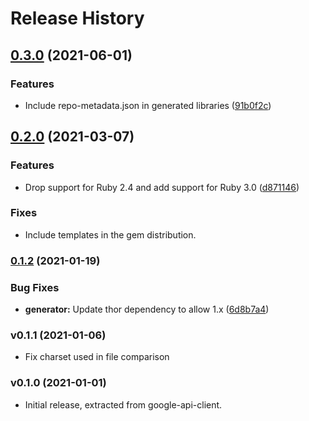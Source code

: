 # Release History

## [0.3.0](https://www.github.com/googleapis/google-api-ruby-client/compare/google-apis-generator/v0.2.0...google-apis-generator/v0.3.0) (2021-06-01)


### Features

* Include repo-metadata.json in generated libraries ([91b0f2c](https://www.github.com/googleapis/google-api-ruby-client/commit/91b0f2c17d76fedf8aa3f7c905c424fe8b64a970))

## [0.2.0](https://www.github.com/googleapis/google-api-ruby-client/compare/google-apis-generator/v0.1.2...v0.2.0) (2021-03-07)

### Features

* Drop support for Ruby 2.4 and add support for Ruby 3.0 ([d871146](https://www.github.com/googleapis/google-api-ruby-client/commit/d871146916f3dd19a12820c03068b3861a4bc879))

### Fixes

* Include templates in the gem distribution.

### [0.1.2](https://www.github.com/googleapis/google-api-ruby-client/compare/google-apis-generator/v0.1.1...v0.1.2) (2021-01-19)


### Bug Fixes

* **generator:** Update thor dependency to allow 1.x ([6d8b7a4](https://www.github.com/googleapis/google-api-ruby-client/commit/6d8b7a4a5fb7ad524aa5083beac7a67a248526fa))

### v0.1.1 (2021-01-06)

* Fix charset used in file comparison

### v0.1.0 (2021-01-01)

* Initial release, extracted from google-api-client.
